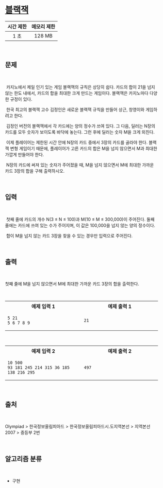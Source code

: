 # [블랙잭](https://www.acmicpc.net/problem/2798)

| 시간 제한 | 메모리 제한 |
| :-------: | :---------: |
|   1 초    |   128 MB    |

<br />

## 문제

<br />

&nbsp;카지노에서 제일 인기 있는 게임 블랙잭의 규칙은 상당히 쉽다. 카드의 합이 21을 넘지 않는 한도 내에서, 카드의 합을 최대한 크게 만드는 게임이다. 블랙잭은 카지노마다 다양한 규정이 있다.

&nbsp;한국 최고의 블랙잭 고수 김정인은 새로운 블랙잭 규칙을 만들어 상근, 창영이와 게임하려고 한다.

&nbsp;김정인 버전의 블랙잭에서 각 카드에는 양의 정수가 쓰여 있다. 그 다음, 딜러는 N장의 카드를 모두 숫자가 보이도록 바닥에 놓는다. 그런 후에 딜러는 숫자 M을 크게 외친다.

&nbsp;이제 플레이어는 제한된 시간 안에 N장의 카드 중에서 3장의 카드를 골라야 한다. 블랙잭 변형 게임이기 때문에, 플레이어가 고른 카드의 합은 M을 넘지 않으면서 M과 최대한 가깝게 만들어야 한다.

&nbsp;N장의 카드에 써져 있는 숫자가 주어졌을 때, M을 넘지 않으면서 M에 최대한 가까운 카드 3장의 합을 구해 출력하시오.

<br />

## 입력

<br />

&nbsp;첫째 줄에 카드의 개수 N(3 ≤ N ≤ 100)과 M(10 ≤ M ≤ 300,000)이 주어진다. 둘째 줄에는 카드에 쓰여 있는 수가 주어지며, 이 값은 100,000을 넘지 않는 양의 정수이다.

&nbsp;합이 M을 넘지 않는 카드 3장을 찾을 수 있는 경우만 입력으로 주어진다.

<br />

## 출력

<br />

첫째 줄에 M을 넘지 않으면서 M에 최대한 가까운 카드 3장의 합을 출력한다.

<br />

<table width="700"><tr><th width="350">예제 입력 1</th><th width="350">예제 출력 1</th></tr><tr><td>

```
5 21
5 6 7 8 9
```

</td><td>

```
21

```

</td></tr></table>

<br />

<table width="700"><tr><th width="350">예제 입력 2</th><th width="350">예제 출력 2</th></tr><tr><td>

```
10 500
93 181 245 214 315 36 185 138 216 295
```

</td><td>

```
497

```

</td></tr></table>

<br />

## 출처

<br />

Olympiad > 한국정보올림피아드 > 한국정보올림피아드시․도지역본선 > 지역본선 2007 > 중등부 2번

<br />

## 알고리즘 분류

<br />

- 구현
